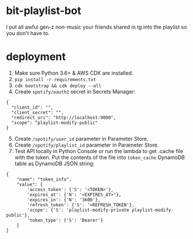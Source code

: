 # bit-playlist-bot

I put all awful gen-z non-music your friends shared in tg into the playlist so you don't have to.

# deployment
1. Make sure Python 3.6+ & AWS CDK are installed.
2. `pip install -r requirements.txt`
3. `cdk bootstrap && cdk deploy --all`
4. Create `spotify/oauth2` secret in Secrets Manager:
```
{
  "client_id": "",
  "client_secret": "",
  "redirect_uri": "http://localhost:9090",
  "scope": "playlist-modify-public"
}
```
5. Create `/spotify/user_id` parameter in Parameter Store.
6. Create `/spotify/playlist_id` parameter in Parameter Store.
7. Test API locally in Python Console or run the lambda to get .cache file with the token. Put the contents of the file into `token_cache` DynamoDB table as DynamoDB JSON string: 
```
{
    "name": "token_info",
    "value": {
        'access_token': {'S': '<TOKEN>'},
        'expires_at': {'N': '<EXPIRES_AT>'},
        'expires_in': {'N': '3600'},
        'refresh_token': {'S': '<REFRESH_TOKEN'},
        'scope': {'S': 'playlist-modify-private playlist-modify-public'},
        'token_type': {'S': 'Bearer'}
    }
}
```
